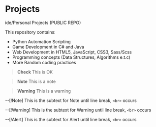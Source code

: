 # Projects
ide/Personal Projects (PUBLIC REPO)

This repository contains:
 - Python Automation Scripting
 - Game Development in C# and Java
 - Web Development in HTML5, JavaScript, CSS3, Sass/Scss
 - Programming concepts (Data Structures, Algorithms e.t.c)
 - More Random coding practices



> **Check**
> This is OK

> **Note**
> This is a note

> **Warning**
> This is a warning

--[!Note]
This is the subtext for Note
until line break, `<br>` occurs

--[!Warning] 
This is the subtext for Warning
until line break, `<br>` occurs

--[!Alert] 
This is the subtext for Alert
until line break, `<br>` occurs
